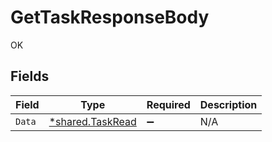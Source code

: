 # GetTaskResponseBody

OK


## Fields

| Field                                               | Type                                                | Required                                            | Description                                         |
| --------------------------------------------------- | --------------------------------------------------- | --------------------------------------------------- | --------------------------------------------------- |
| `Data`                                              | [*shared.TaskRead](../../models/shared/taskread.md) | :heavy_minus_sign:                                  | N/A                                                 |